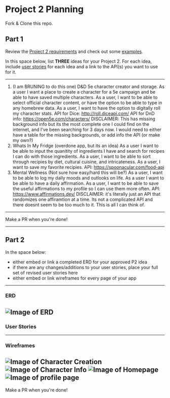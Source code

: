 # Project 2 Planning

Fork & Clone this repo.

## Part 1

Review the [Project 2 requirements](https://romebell.gitbook.io/sei-1019/projects/project-2) and check out some [examples](https://tmdarneille.gitbook.io/seirfx/11-projects/past-projects/project2).

In this space below, list **THREE** ideas for your Project 2. For each idea, include [user stories](https://revelry.co/user-stories-that-dont-suck/) for each idea and a link to the API(s) you want to use for it.

--------------------------------------------------------
1. (I am BRUNING to do this one) D&D 5e character creator and storage. As a user I want a place to create a character for a 5e campaign and be able to have saved multiple characters. As a user, I want to be able to select official character content, or have the option to be able to type in any homebrew data. As a user, I want to have the option to digitally roll my character stats. 
API for Dice: http://roll.diceapi.com/
API for DnD info: https://open5e.com/characters/ DISCLAIMER: This has missing background info but its the most complete one I could find on the internet, and I've been searching for 3 days now. I would need to either have a table for the missing backgrounds, or add info the API (or make my own?)
2. Whats In My Fridge (overdone app, but its an idea) As a user I want to be able to input the quanitity of ingredients I have and search for recipes I can do with those ingredients. As a user, I want to be able to sort through recipies by diet, cultural cuisine, and intricateness. As a user, I want to save my favorite recipies. 
API: https://spoonacular.com/food-api 
3. Mental Wellness (Not sure how easy/hard this will be?) As a user, I want to be able to log my daily moods and outlooks on life. As a user I want to be able to have a daily affirmation. As a user, I want to be able to save the useful affirmations to my profile so I can use them more often. 
API: https://www.affirmations.dev/ DISCLAIMER: it's literally just an API that randomizes one affiramtion at a time. Its not a complicated API and there doesnt seem to be too much to it. This is all I can think of. 
---------------------------------------------------------

Make a PR when you're done!

---

## Part 2

In the space below:
* either embed or link a completed ERD for your approved P2 idea
* if there are any changes/additions to your user stories, place your full set of revised user stories here
* either embed or link wireframes for every page of your app

----------------------------------------------------------
### ERD
![Image of ERD](https://i.ibb.co/dr06gZJ/Screen-Shot-2020-11-29-at-8-55-58-AM.png)
----------------------------------------------------------
### User Stories

----------------------------------------------------------
### Wireframes
![Image of Character Creation](https://i.ibb.co/JcXyVht/character-Creation.png)
![Image of Character Info](https://i.ibb.co/Y0hwyj8/character-Info.png)
![Image of Homepage](https://i.ibb.co/0hYDC4P/homePage.png)
![Image of profile page](https://i.ibb.co/7k3TCPT/PROFILEpage.png)
----------------------------------------------------------

Make a PR when you're done!
